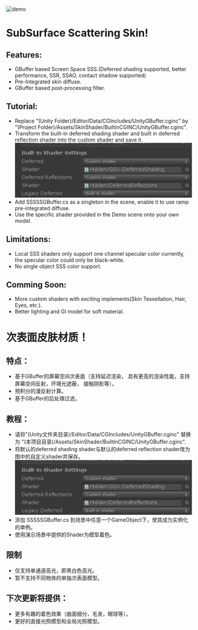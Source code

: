 ![demo](demo1.png)
# SubSurface Scattering Skin!

## Features:
* GBuffer based Screen Space SSS.(Deferred shading supported, better performance, SSR, SSAO, contact shadow supported)
* Pre-Integrated skin diffuse.
* GBuffer based post-processing filter.

## Tutorial:
* Replace "(Unity Folder)/Editor/Data/CGIncludes/UnityGBuffer.cginc" by "(Project Folder)/Assets/SkinShader/BuiltinCGINC/UnityGBuffer.cginc".
* Transform the built-in deferred shading shader and built in deferred reflection shader into the custom shader and save it.
![demo](tutorial1.png)
* Add SSSSSGBuffer.cs as a singleton in the scene, enable it to use ramp pre-integrated diffuse.
* Use the specific shader provided in the Demo scene onto your own model.

## Limitations:
* Local SSS shaders only support one channel specular color currently, the specular color could only be black-white.
* No single object SSS color support.

## Comming Soon:
* More custom shaders with exciting implements(Skin Tessellation, Hair, Eyes, etc.).
* Better lighting and GI model for soft material.

# 次表面皮肤材质！

## 特点：
* 基于GBuffer的屏幕空间次表面（支持延迟渲染， 具有更高的渲染性能，支持屏幕空间反射，环境光遮蔽， 接触阴影等）。
* 预积分的漫反射计算。
* 基于GBuffer的后处理过滤。

## 教程：
* 请将"(Unity文件夹目录)/Editor/Data/CGIncludes/UnityGBuffer.cginc" 替换为 "(本项目目录)/Assets/SkinShader/BuiltinCGINC/UnityGBuffer.cginc".
* 将默认的deferred shading shader与默认的deferred reflection shader改为图中的自定义shader并保存。
![demo](tutorial1.png)
* 添加 SSSSSGBuffer.cs 到场景中任意一个GameObject下，使其成为实例化的单例。
* 使用演示场景中提供的Shader为模型着色。

## 限制
* 仅支持单通道高光，即黑白色高光。
* 暂不支持不同物体的单独次表面模型。

## 下次更新将提供：
* 更多有趣的着色效果（曲面细分，毛发，眼球等）。
* 更好的直接光照模型和全局光照模型。